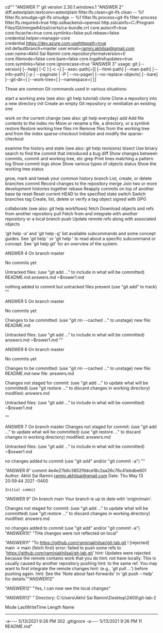 cd""
"ANSWER 1" 
git version 2.30.1.windows.1
"ANSWER 2" 
diff.astextplain.textconv=astextplain
filter.lfs.clean=git-lfs clean -- %f
filter.lfs.smudge=git-lfs smudge -- %f
filter.lfs.process=git-lfs filter-process
filter.lfs.required=true
http.sslbackend=openssl
http.sslcainfo=C:/Program Files/Git/mingw64/ssl/certs/ca-bundle.crt
core.autocrlf=true
core.fscache=true
core.symlinks=false
pull.rebase=false
credential.helper=manager-core
credential.https://dev.azure.com.usehttppath=true
init.defaultbranch=master
user.email=ramini.akhilsai@gmail.com
user.name=Akhil Sai Ramini
core.repositoryformatversion=0
core.filemode=false
core.bare=false
core.logallrefupdates=true
core.symlinks=false
core.ignorecase=true
"ANSWER 3"
usage: git [--version] [--help] [-C <path>] [-c <name>=<value>]
           [--exec-path[=<path>]] [--html-path] [--man-path] [--info-path]
           [-p | --paginate | -P | --no-pager] [--no-replace-objects] [--bare]
           [--git-dir=<path>] [--work-tree=<path>] [--namespace=<name>]
           <command> [<args>]

These are common Git commands used in various situations:

start a working area (see also: git help tutorial)
   clone             Clone a repository into a new directory
   init              Create an empty Git repository or reinitialize an existing one

work on the current change (see also: git help everyday)
   add               Add file contents to the index
   mv                Move or rename a file, a directory, or a symlink
   restore           Restore working tree files
   rm                Remove files from the working tree and from the index
   sparse-checkout   Initialize and modify the sparse-checkout

examine the history and state (see also: git help revisions)
   bisect            Use binary search to find the commit that introduced a bug
   diff              Show changes between commits, commit and working tree, etc
   grep              Print lines matching a pattern
   log               Show commit logs
   show              Show various types of objects
   status            Show the working tree status

grow, mark and tweak your common history
   branch            List, create, or delete branches
   commit            Record changes to the repository
   merge             Join two or more development histories together
   rebase            Reapply commits on top of another base tip
   reset             Reset current HEAD to the specified state
   switch            Switch branches
   tag               Create, list, delete or verify a tag object signed with GPG

collaborate (see also: git help workflows)
   fetch             Download objects and refs from another repository
   pull              Fetch from and integrate with another repository or a local branch
   push              Update remote refs along with associated objects

'git help -a' and 'git help -g' list available subcommands and some
concept guides. See 'git help <command>' or 'git help <concept>'
to read about a specific subcommand or concept.
See 'git help git' for an overview of the system.


ANSWER 4 On branch master

No commits yet

Untracked files: (use "git add ..." to include in what will be committed) README.md answers.md ~$nswer1.md

nothing added to commit but untracked files present (use "git add" to track) ""

ANSWER 5 On branch master

No commits yet

Changes to be committed: (use "git rm --cached ..." to unstage) new file: README.md

Untracked files: (use "git add ..." to include in what will be committed) answers.md ~$nswer1.md ""

ANSWER 6 On branch master

No commits yet

Changes to be committed: (use "git rm --cached ..." to unstage) new file: README.md new file: answers.md

Changes not staged for commit: (use "git add ..." to update what will be committed) (use "git restore ..." to discard changes in working directory) modified: answers.md

Untracked files: (use "git add ..." to include in what will be committed) ~$nswer1.md

""

ANSWER 7 On branch master Changes not staged for commit: (use "git add ..." to update what will be committed) (use "git restore ..." to discard changes in working directory) modified: answers.md

Untracked files: (use "git add ..." to include in what will be committed) ~$nswer1.md

no changes added to commit (use "git add" and/or "git commit -a") ""


"ANSWER 8" 
commit 4e4e27b6c3852f9dce18c2aa26c76c41ebdbe601
Author: Akhil Sai Ramini <ramini.akhilsai@gmail.com>
Date:   Thu May 13 20:59:44 2021 -0400

    Initial commit
"ANSWER 9" 
On branch main
Your branch is up to date with 'origin/main'.

Changes not staged for commit:
  (use "git add <file>..." to update what will be committed)
  (use "git restore <file>..." to discard changes in working directory)
	modified:   answers.md

no changes added to commit (use "git add" and/or "git commit -a")
"ANSWER10"
"THe changes were not reflected on local"

"ANSWER11"
"To https://github.com/raminiakhilsai/git-lab.git
 ! [rejected]        main -> main (fetch first)
error: failed to push some refs to 'https://github.com/raminiakhilsai/git-lab.git'
hint: Updates were rejected because the remote contains work that you do
hint: not have locally. This is usually caused by another repository pushing
hint: to the same ref. You may want to first integrate the remote changes
hint: (e.g., 'git pull ...') before pushing again.
hint: See the 'Note about fast-forwards' in 'git push --help' for details.""ANSWER12" 

"ANSWER12"
"Yes, I can now see the local changes" 

"ANSWER13"
"    Directory: C:\Users\Akhil Sai Ramini\Desktop\2400\git-lab-2


Mode                LastWriteTime         Length Name
----                -------------         ------ ----
-a----        5/13/2021   9:26 PM            302 .gitignore
-a----        5/13/2021   9:26 PM             11 README.md"

